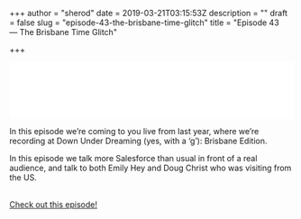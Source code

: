 +++
author = "sherod"
date = 2019-03-21T03:15:53Z
description = ""
draft = false
slug = "episode-43-the-brisbane-time-glitch"
title = "Episode 43 &mdash;&nbsp;The Brisbane Time Glitch"

+++


<iframe style="border:none" src="//html5-player.libsyn.com/embed/episode/id/9085985/height/100/width//thumbnail/yes/render-playlist/no/theme/custom/tdest_id/648021/custom-color/336699" height="100" width="100%" scrolling="no"></iframe>
<p>In this episode we&#8217;re coming to you live from last year, where we&#8217;re recording at Down Under Dreaming (yes, with a &#8216;g&#8217;): Brisbane Edition.</p>
<p>In this episode we talk more Salesforce than usual in front of a real audience, and talk to both Emily Hey and Doug Christ who was visiting from the US.</p>
<p><br /><a href="http://directory.libsyn.com/episode/index/id/9085985/tdest_id/648021">Check out this episode!</a></p>



<p></p>



